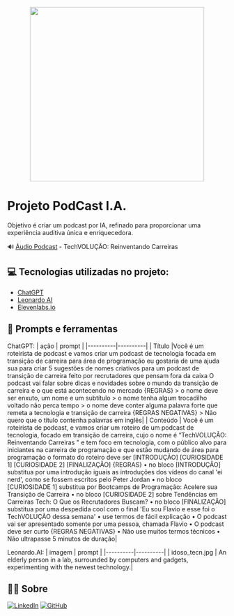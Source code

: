 <p align="center">
<img 
    src="./assets/img/idoso_tecn.jpg"
    width="400"  
/>
</p>

# Projeto PodCast I.A.
Objetivo é criar um podcast por IA, refinado para proporcionar uma experiência auditiva única e enriquecedora.

🔊 [Áudio Podcast](.github/assets/audio/TechVolucao1.mp3) - TechVOLUÇÃO: Reinventando Carreiras

## 💻 Tecnologias utilizadas no projeto:
 - [ChatGPT](https://chat.openai.com/) 
 - [Leonardo AI](https://app.leonardo.ai/)
 - [Elevenlabs.io](https://elevenlabs.io/) 

## 📰 Prompts e ferramentas
 ChatGPT:
| ação | prompt |
|----------|----------|
| Título |Você é um roteirista de podcast e vamos criar um podcast de tecnologia focada em transição de carreira para área de programação eu gostaria de uma ajuda sua para criar 5 sugestões de nomes criativos para um podcast de transição de carreira  feito por recrutadores que pensam fora da caixa O podcast vai falar sobre dicas e novidades sobre o mundo da transição de carreira e o que está acontecendo no mercado {REGRAS} > o nome deve ser enxuto, um nome e um subtítulo > o nome tenha algum trocadilho voltado não perca tempo  > o nome deve conter alguma palavra forte que remeta a tecnologia e transição de carreira {REGRAS NEGATIVAS} > Não quero que o título contenha palavras em inglês|
| Conteúdo | Você é um roteirista de podcast, e vamos criar um roteiro de um podcast de tecnologia, focado em transição de carreira, cujo o nome é “TechVOLUÇÃO: Reinventando Carreiras " e tem foco em tecnologia, com o público alvo para iniciantes na carreira de programação e que estão mudando de área para programação o formato do roteiro deve ser [INTRODUÇÃO] [CURIOSIDADE 1] [CURIOSIDADE 2] [FINALIZAÇÃO] {REGRAS} •	no bloco [INTRODUÇÃO] substitua por uma introdução iguais as introduções dos vídeos do canal 'ei nerd', como se fossem escritos pelo Peter Jordan •	no bloco [CURIOSIDADE 1] substitua por Bootcamps de Programação: Acelere sua Transição de Carreira •	no bloco [CURIOSIDADE 2] sobre Tendências em Carreiras Tech: O Que os Recrutadores Buscam? •	no bloco [FINALIZAÇÃO] substitua por uma despedida cool com o final 'Eu sou Flavio e esse foi o TechVOLUÇÃO dessa semana' •	use termos de fácil explicação •	O podcast vai ser apresentado somente por uma pessoa, chamada Flavio •	O podcast deve ser curto {REGRAS NEGATIVAS} •	Não use muitos termos técnicos •	Não ultrapasse 5 minutos de duração|

Leonardo.AI:
| imagem | prompt |
|----------|----------|
| idoso_tecn.jpg | An elderly person in a lab, surrounded by computers and gadgets, experimenting with the newest technology.|

## 👨‍💻 Sobre
[![LinkedIn](https://img.shields.io/badge/LinkedIn-blue?style=for-the-badge&logo=linkedin&logoColor=white)](https://www.linkedin.com/in/flavioalessandropereira/)
[![GitHub](https://img.shields.io/badge/github-black?style=for-the-badge&logo=github&logoColor=white)](https://github.com/flavioalessandropereira)

